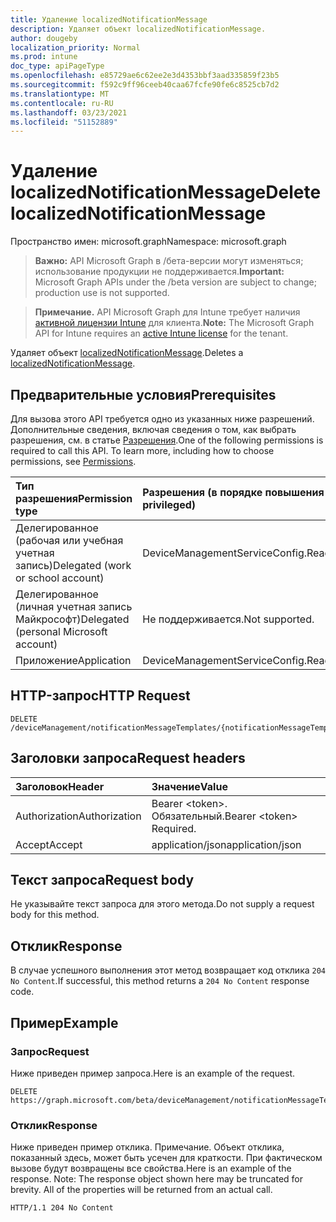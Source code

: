 ```yaml
---
title: Удаление localizedNotificationMessage
description: Удаляет объект localizedNotificationMessage.
author: dougeby
localization_priority: Normal
ms.prod: intune
doc_type: apiPageType
ms.openlocfilehash: e85729ae6c62ee2e3d4353bbf3aad335859f23b5
ms.sourcegitcommit: f592c9ff96ceeb40caa67fcfe90fe6c8525cb7d2
ms.translationtype: MT
ms.contentlocale: ru-RU
ms.lasthandoff: 03/23/2021
ms.locfileid: "51152889"
---
```

# <a name="delete-localizednotificationmessage"></a><span data-ttu-id="1a8c7-103">Удаление localizedNotificationMessage</span><span class="sxs-lookup"><span data-stu-id="1a8c7-103">Delete localizedNotificationMessage</span></span>

<span data-ttu-id="1a8c7-104">Пространство имен: microsoft.graph</span><span class="sxs-lookup"><span data-stu-id="1a8c7-104">Namespace: microsoft.graph</span></span>

> <span data-ttu-id="1a8c7-105">**Важно:** API Microsoft Graph в /бета-версии могут изменяться; использование продукции не поддерживается.</span><span class="sxs-lookup"><span data-stu-id="1a8c7-105">**Important:** Microsoft Graph APIs under the /beta version are subject to change; production use is not supported.</span></span>

> <span data-ttu-id="1a8c7-106">**Примечание.** API Microsoft Graph для Intune требует наличия [активной лицензии Intune](https://go.microsoft.com/fwlink/?linkid=839381) для клиента.</span><span class="sxs-lookup"><span data-stu-id="1a8c7-106">**Note:** The Microsoft Graph API for Intune requires an [active Intune license](https://go.microsoft.com/fwlink/?linkid=839381) for the tenant.</span></span>

<span data-ttu-id="1a8c7-107">Удаляет объект [localizedNotificationMessage](../resources/intune-notification-localizednotificationmessage.md).</span><span class="sxs-lookup"><span data-stu-id="1a8c7-107">Deletes a [localizedNotificationMessage](../resources/intune-notification-localizednotificationmessage.md).</span></span>

## <a name="prerequisites"></a><span data-ttu-id="1a8c7-108">Предварительные условия</span><span class="sxs-lookup"><span data-stu-id="1a8c7-108">Prerequisites</span></span>
<span data-ttu-id="1a8c7-p101">Для вызова этого API требуется одно из указанных ниже разрешений. Дополнительные сведения, включая сведения о том, как выбрать разрешения, см. в статье [Разрешения](/graph/permissions-reference).</span><span class="sxs-lookup"><span data-stu-id="1a8c7-p101">One of the following permissions is required to call this API. To learn more, including how to choose permissions, see [Permissions](/graph/permissions-reference).</span></span>

|<span data-ttu-id="1a8c7-111">Тип разрешения</span><span class="sxs-lookup"><span data-stu-id="1a8c7-111">Permission type</span></span>|<span data-ttu-id="1a8c7-112">Разрешения (в порядке повышения привилегий)</span><span class="sxs-lookup"><span data-stu-id="1a8c7-112">Permissions (from least to most privileged)</span></span>|
|:---|:---|
|<span data-ttu-id="1a8c7-113">Делегированное (рабочая или учебная учетная запись)</span><span class="sxs-lookup"><span data-stu-id="1a8c7-113">Delegated (work or school account)</span></span>|<span data-ttu-id="1a8c7-114">DeviceManagementServiceConfig.ReadWrite.All</span><span class="sxs-lookup"><span data-stu-id="1a8c7-114">DeviceManagementServiceConfig.ReadWrite.All</span></span>|
|<span data-ttu-id="1a8c7-115">Делегированное (личная учетная запись Майкрософт)</span><span class="sxs-lookup"><span data-stu-id="1a8c7-115">Delegated (personal Microsoft account)</span></span>|<span data-ttu-id="1a8c7-116">Не поддерживается.</span><span class="sxs-lookup"><span data-stu-id="1a8c7-116">Not supported.</span></span>|
|<span data-ttu-id="1a8c7-117">Приложение</span><span class="sxs-lookup"><span data-stu-id="1a8c7-117">Application</span></span>|<span data-ttu-id="1a8c7-118">DeviceManagementServiceConfig.ReadWrite.All</span><span class="sxs-lookup"><span data-stu-id="1a8c7-118">DeviceManagementServiceConfig.ReadWrite.All</span></span>|

## <a name="http-request"></a><span data-ttu-id="1a8c7-119">HTTP-запрос</span><span class="sxs-lookup"><span data-stu-id="1a8c7-119">HTTP Request</span></span>
<!-- {
  "blockType": "ignored"
}
-->
``` http
DELETE /deviceManagement/notificationMessageTemplates/{notificationMessageTemplateId}/localizedNotificationMessages/{localizedNotificationMessageId}
```

## <a name="request-headers"></a><span data-ttu-id="1a8c7-120">Заголовки запроса</span><span class="sxs-lookup"><span data-stu-id="1a8c7-120">Request headers</span></span>
|<span data-ttu-id="1a8c7-121">Заголовок</span><span class="sxs-lookup"><span data-stu-id="1a8c7-121">Header</span></span>|<span data-ttu-id="1a8c7-122">Значение</span><span class="sxs-lookup"><span data-stu-id="1a8c7-122">Value</span></span>|
|:---|:---|
|<span data-ttu-id="1a8c7-123">Authorization</span><span class="sxs-lookup"><span data-stu-id="1a8c7-123">Authorization</span></span>|<span data-ttu-id="1a8c7-124">Bearer &lt;token&gt;. Обязательный.</span><span class="sxs-lookup"><span data-stu-id="1a8c7-124">Bearer &lt;token&gt; Required.</span></span>|
|<span data-ttu-id="1a8c7-125">Accept</span><span class="sxs-lookup"><span data-stu-id="1a8c7-125">Accept</span></span>|<span data-ttu-id="1a8c7-126">application/json</span><span class="sxs-lookup"><span data-stu-id="1a8c7-126">application/json</span></span>|

## <a name="request-body"></a><span data-ttu-id="1a8c7-127">Текст запроса</span><span class="sxs-lookup"><span data-stu-id="1a8c7-127">Request body</span></span>
<span data-ttu-id="1a8c7-128">Не указывайте текст запроса для этого метода.</span><span class="sxs-lookup"><span data-stu-id="1a8c7-128">Do not supply a request body for this method.</span></span>

## <a name="response"></a><span data-ttu-id="1a8c7-129">Отклик</span><span class="sxs-lookup"><span data-stu-id="1a8c7-129">Response</span></span>
<span data-ttu-id="1a8c7-130">В случае успешного выполнения этот метод возвращает код отклика `204 No Content`.</span><span class="sxs-lookup"><span data-stu-id="1a8c7-130">If successful, this method returns a `204 No Content` response code.</span></span>

## <a name="example"></a><span data-ttu-id="1a8c7-131">Пример</span><span class="sxs-lookup"><span data-stu-id="1a8c7-131">Example</span></span>

### <a name="request"></a><span data-ttu-id="1a8c7-132">Запрос</span><span class="sxs-lookup"><span data-stu-id="1a8c7-132">Request</span></span>
<span data-ttu-id="1a8c7-133">Ниже приведен пример запроса.</span><span class="sxs-lookup"><span data-stu-id="1a8c7-133">Here is an example of the request.</span></span>
``` http
DELETE https://graph.microsoft.com/beta/deviceManagement/notificationMessageTemplates/{notificationMessageTemplateId}/localizedNotificationMessages/{localizedNotificationMessageId}
```

### <a name="response"></a><span data-ttu-id="1a8c7-134">Отклик</span><span class="sxs-lookup"><span data-stu-id="1a8c7-134">Response</span></span>
<span data-ttu-id="1a8c7-p102">Ниже приведен пример отклика. Примечание. Объект отклика, показанный здесь, может быть усечен для краткости. При фактическом вызове будут возвращены все свойства.</span><span class="sxs-lookup"><span data-stu-id="1a8c7-p102">Here is an example of the response. Note: The response object shown here may be truncated for brevity. All of the properties will be returned from an actual call.</span></span>
``` http
HTTP/1.1 204 No Content
```




